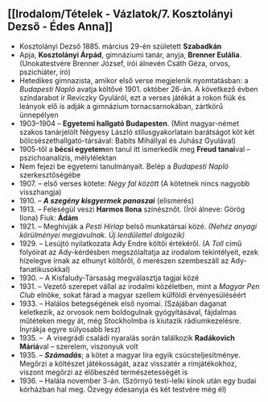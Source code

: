 ## [[Irodalom/Tételek - Vázlatok/7. Kosztolányi Dezső - Édes Anna]]

- Kosztolányi Dezső 1885. március 29-én született **Szabadkán**
- Apja, **Kosztolányi Árpád**, gimnáziumi tanár, anyja, **Brenner Eulália**. (Unokatestvére Brenner József, írói álnevén Csáth Géza, orvos, pszichiáter, író)
- Hetedikes gimnazista, amikor első verse megjelenik nyomtatásban: a _Budapesti Napló_ avatja költővé 1901. október 26-án. A következő évben színdarabot ír Reviczky Gyuláról, ezt a verses játékát a rokon fiúk és leányok elő is adják a gimnázium tornacsarnokában, zártkörű ünnepélyen
- 1903–1904 – **Egyetemi hallgató Budapesten**. (Mint magyar-német szakos tanárjelölt Négyesy László stílusgyakorlatain barátságot köt két bölcsészethallgató-társával: Babits Mihállyal és Juhász Gyulával)
- 1905-től a **bécsi egyetem**en tanul itt ismerkedik meg **Freud tanai**val – pszichoanalízis, mélylélektan
- Nem fejezi be egyetemi tanulmányait. Belép a _Budapesti Napló_ szerkesztőségébe
- 1907\. – első verses kötete: _Négy fal között_ (A kötetnek nincs nagyobb visszhangja)
- 1910\. – **_A szegény kisgyermek panaszai_** (elismerés)
- 1913\. – Feleségül veszi **Harmos Ilona** színésznőt. (Írói álneve: Görög Ilona) Fiuk: **Ádám**
- 1921\. – Meghívják a _Pesti Hírlap_ belső munkatársai közé. _(Nehéz anyagi körülményei megjavulnak. Új lendülettel dolgozik)_
- 1929\. – Lesújtó nyilatkozata Ady Endre költői értékéről. (A _Toll_ című folyóirat az Ady-kérdésben megszólaltatja az irodalom tekintélyeit, ezek hízelegve írnak az elhunyt költőről, ő merészen szembeszáll az Ady-fanatikusokkal)
- 1930\. – A Kisfaludy-Társaság megválasztja tagjai közé
- 1931\. – Vezető szerepet vállal az irodalmi közéletben, mint a _Magyar Pen Club_ elnöke, sokat fárad a magyar szellem külföldi érvényesüléséért
- 1933\. – Halálos betegségének első nyomai. (Szájában daganat keletkezik, az orvosok nem boldogulnak gyógyításával, fájdalmas műtéteken megy át, még Stockholmba is kiutazik rádiumkezelésre. Ínyrákja egyre súlyosabb lesz)
- 1935\. –  A visegrádi családi nyaralás során találkozik **Radákovich Máriá**val – szerelem, viszonyuk volt
- 1935\. – **_Számadás_**; a kötet a magyar líra egyik csúcsteljesítménye. Megőrzi a költészet játékosságát, azaz visszatér a rímjátékokhoz, viszont megőrzi az élőbeszéd természetességét is
- 1936\. – Halála november 3-án. (Szörnyű testi-lelki kínok után egy budai kórházban hal meg. Özvegy édesanyja és két testvére még él)